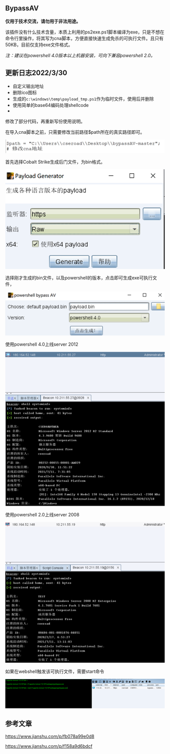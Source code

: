 ## BypassAV

**仅用于技术交流，请勿用于非法用途。**

该插件没有什么技术含量，本质上利用的ps2exe.ps1脚本编译为exe，只是不想在命令行里操作，将其写为cna脚本，方便直接快速生成免杀的可执行文件。且只有50KB，目前仅支持exe文件格式。

*注：建议在powershell 4.0版本以上机器安装，可向下兼容powershell 2.0。*

## 更新日志2022/3/30

- 自定义输出地址
- 删除ico图标
- 生成的```c:\windows\temp\payload_tmp.ps1```作为临时文件，使用后并删除
- 使用简单的base64编码处理shellcode
- 

修改了部分代码，再重新写份使用说明。

在导入cna脚本之前，只需要修改当前路径$path所在的真实路径即可。


![image-20220324174004915](images/image-20220324174004915.png)

首先选择Cobalt Strike生成后门文件，为bin格式。

![image-20210711183204262](images/image-20210711183204262.png)

选择刚才生成的bin文件，以及powershell的版本，点击即可生成exe可执行文件，

![image-20220324174256453](images/image-20220324174256453.png)



使用powershell 4.0上线server 2012

![image-20210711183628292](images/image-20210711183628292.png)

使用powershell 2.0上线server 2008

![image-20210711183645879](images/image-20210711183645879.png)

如果在webshell触发该可执行文件，需要start命令

![image-20210713120053228](images/image-20210713120053228.png)


## 参考文章

https://www.jianshu.com/p/fb078a99e0d8

https://www.jianshu.com/p/f158a9d6bdcf
